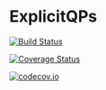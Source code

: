 # ExplicitQPs

[![Build Status](https://travis-ci.org/rdeits/ExplicitQPs.jl.svg?branch=master)](https://travis-ci.org/rdeits/ExplicitQPs.jl)

[![Coverage Status](https://coveralls.io/repos/rdeits/ExplicitQPs.jl/badge.svg?branch=master&service=github)](https://coveralls.io/github/rdeits/ExplicitQPs.jl?branch=master)

[![codecov.io](http://codecov.io/github/rdeits/ExplicitQPs.jl/coverage.svg?branch=master)](http://codecov.io/github/rdeits/ExplicitQPs.jl?branch=master)

